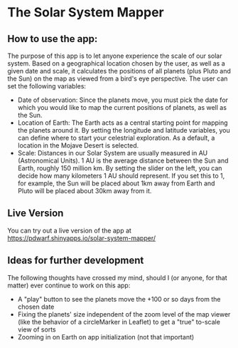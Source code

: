 # The Solar System Mapper

## How to use the app:
The purpose of this app is to let anyone experience the scale of our solar system. Based on a geographical location chosen by the user, as well as a given date and scale, it calculates the positions of all planets (plus Pluto and the Sun) on the map as viewed from a bird's eye perspective. The user can set the following variables:

* Date of observation: Since the planets move, you must pick the date for which you would like to map the current positions of planets, as well as the Sun.
* Location of Earth: The Earth acts as a central starting point for mapping the planets around it. By setting the longitude and latitude variables, you can define where to start your celestrial exploration. As a default, a location in the Mojave Desert is selected.
* Scale: Distances in our Solar System are usually measured in AU (Astronomical Units). 1 AU is the average distance between the Sun and Earth, roughly 150 million km. By setting the slider on the left, you can decide how many kilometers 1 AU should represent. If you set this to 1, for example, the Sun will be placed about 1km away from Earth and Pluto will be placed about 30km away from it.

## Live Version
You can try out a live version of the app at https://pdwarf.shinyapps.io/solar-system-mapper/

## Ideas for further development
The following thoughts have crossed my mind, should I (or anyone, for that matter) ever continue to work on this app:
* A "play" button to see the planets move the +100 or so days from the chosen date
* Fixing the planets' size independent of the zoom level of the map viewer (like the behavior of a circleMarker in Leaflet) to get a "true" to-scale view of sorts
* Zooming in on Earth on app initialization (not that important)
